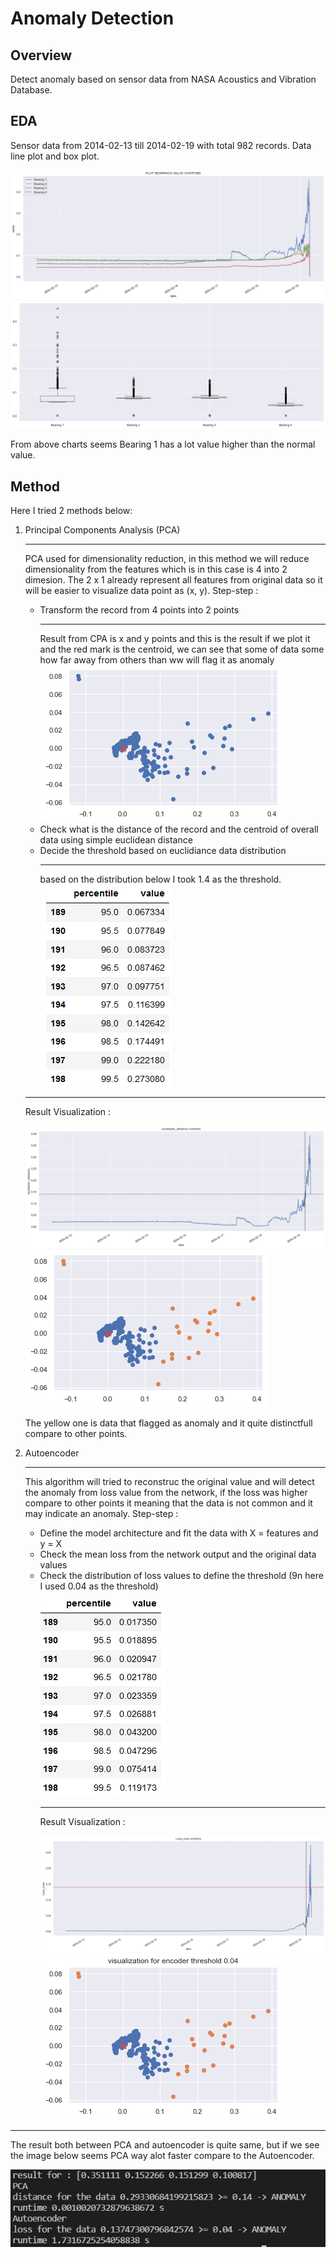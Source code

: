 # Anomaly Detection

## Overview 
Detect anomaly based on sensor data from NASA Acoustics and Vibration Database. 

## EDA
Sensor data from 2014-02-13 till 2014-02-19 with total 982 records. Data line plot and box plot. 

![sensor_data_plot](image/sensor_data_plot.png)
![sensor_data_boxplot](image/sensor_data_boxplot.png)

From above charts seems Bearing 1 has a lot value higher than the normal value.

## Method
Here I tried 2 methods below:
<ol>
<li> Principal Components Analysis (PCA)</li>
<hr> PCA used for dimensionality reduction, in this method we will reduce dimensionality from the features which is in this case is 4 into 2 dimesion. The 2 x 1 already represent all features from original data so it will be easier to visualize data point as (x, y). Step-step : 
    <ul>
    <li> Transform the record from 4 points into 2 points</li>
    <hr> Result from CPA is x and y points and this is the result if we plot it and the red mark is the centroid, we can see that some of data some how far away from others than ww will flag it as anomaly</hr>
    <img src="image/PCA_results.png"></img>
    <li> Check what is the distance of the record and the centroid of overall data using simple euclidean distance
    <li> Decide the threshold based on euclidiance data distribution</li>
    <hr>based on the distribution below I took 1.4 as the threshold.</hr>
    <img src="image/percentile_distribution_distance.png"></img>
    </ul>
<hr>
Result Visualization : 

![](image/results_pca_anomaly_overtime.png)
![](image/results_pca_anomaly.png)

The yellow one is data that flagged as anomaly and it quite distinctfull compare to other points.

    
<li> Autoencoder</li>
<hr>This algorithm will tried to reconstruc the original value and will detect the anomaly from loss value from the network, if the loss was higher compare to other points it meaning that the data is not common and it may indicate an anomaly.
Step-step :
<ul>
<li>Define the model architecture and fit the data with X = features and y = X
<li>Check the mean loss from the network output and the original data values
<li>Check the distribution of loss values to define the threshold (9n here I used 0.04 as the threshold)

<img src="image/percentile_distribution_loss.png"></img>

<hr>
Result Visualization : 

![](image/results_loss_anomaly_overtime.png)
![](image/results_autoencoder_anomaly.png)
</ol>

<hr>
The result both between PCA and autoencoder is quite same, but if we see the image below seems PCA way alot faster compare to the Autoencoder.

![](image/runtime_comparasion.png)
